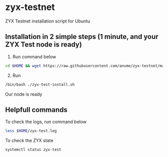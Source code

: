 # zyx-testnet
ZYX Testnet installation script for Ubuntu

## Installation in 2 simple steps (1 minute, and your ZYX Test node is ready)

 1. Run command below
```sh
cd $HOME && wget https://raw.githubusercontent.com/anvme/zyx-testnet/main/zyx-test-install.sh && chmod +x ./zyx-test-install.sh
```
 2. Run 
 ```sh
/bin/bash ./zyx-test-install.sh
```
Our node is ready


## Helpfull commands
To check the logs, run command below
```sh
less $HOME/zyx-test.log
```
To check the ZYX state
```sh
systemctl status zyx-test
```
